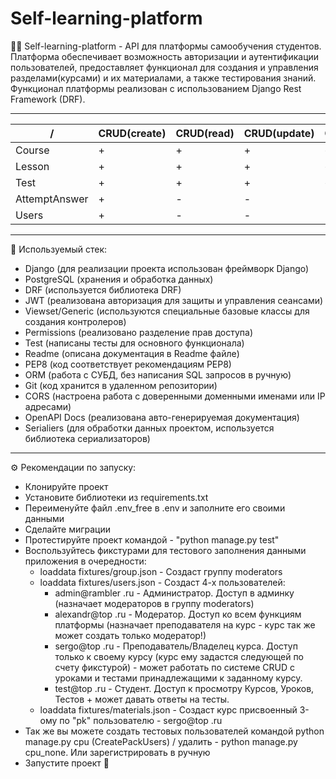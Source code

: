 # Self-learning-platform

👨‍🎓 Self-learning-platform - API для платформы самообучения студентов. Платформа обеспечивает возможность
авторизации и аутентификации пользователей, предоставляет функционал для создания
и управления разделами(курсами) и их материалами, а также тестирования знаний. Функционал
платформы реализован с использованием Django Rest Framework (DRF).  

---

 /             | CRUD(create) | CRUD(read) | CRUD(update) | CRUD(delete) 
---------------|--------------|------------|--------------|--------------
 Course        | +            | +          | +            | +            
 Lesson        | +            | +          | +            | +            
 Test          | +            | +          | +            | +            
 AttemptAnswer | +            | -          | -            | -            
 Users         | +            | -          | -            | -            

___
🧩 Используемый стек:

- Django (для реализации проекта использован фреймворк Django)
- PostgreSQL (хранения и обработка данных)
- DRF (используется библиотека DRF)
- JWT (реализована авторизация для защиты и управления сеансами)
- Viewset/Generic (используются специальные базовые классы для создания контролеров)
- Permissions (реализовано разделение прав доступа)
- Test (написаны тесты для основного функционала)
- Readme (описана документация в Readme файле)
- PEP8 (код соответствует рекомендациям PEP8)
- ORM (работа с СУБД, без написания SQL запросов в ручную)
- Git (код хранится в удаленном репозитории)
- CORS (настроена работа с доверенными доменными именами или IP адресами)
- OpenAPI Docs (реализована авто-генерируемая документация)
- Serialiers (для обработки данных проектом, используется библиотека сериализаторов)

___
⚙️ Рекомендации по запуску:

- Клонируйте проект
- Установите библиотеки из requirements.txt
- Переименуйте файл .env_free в .env и заполните его своими данными
- Сделайте миграции
- Протестируйте проект командой - "python manage.py test"
- Воспользуйтесь фикстурами для тестового заполнения данными приложения в очередности:
    - loaddata fixtures/group.json - Создаст группу moderators
    - loaddata fixtures/users.json - Создаст 4-х пользователей:
        - admin@rambler .ru - Администратор. Доступ в админку (назначает модераторов в группу moderators)
        - alexandr@top .ru - Модератор. Доступ ко всем функциям платформы (назначает преподавателя на курс - курс так же
          может создать только модератор!)
        - sergo@top .ru - Преподаватель/Владелец курса. Доступ только к своему курсу (курс ему задастся следующей по
          счету фикстурой) - может работать по системе CRUD с уроками и тестами принадлежащими к заданному курсу.
        - test@top .ru - Студент. Доступ к просмотру Курсов, Уроков, Тестов + может давать ответы на тесты.
    - loaddata fixtures/materials.json - Создаст курс присвоенный 3-ому по "pk" пользователю - sergo@top .ru
- Так же вы можете создать тестовых пользователей командой python manage.py cpu (CreatePackUsers) / удалить - python
  manage.py cpu_none. Или зарегистрировать в ручную
- Запустите проект 🚀
